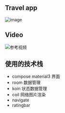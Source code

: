 
## Travel app 

![image](./app/src/main/assets/travel_app_assets/location_1.jpg)


## Video 

![参考视频](https://www.bilibili.com/video/BV1P1GqzhEzm)


## 使用的技术栈 


- compose material3 界面
- room 数据管理
- koin 状态数据管理
- coil 网络图片渲染
- navigate
- ratingbar